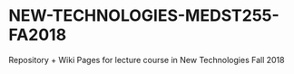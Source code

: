 # NEW-TECHNOLOGIES-MEDST255-FA2018
Repository + Wiki Pages for lecture course in New Technologies Fall 2018  
